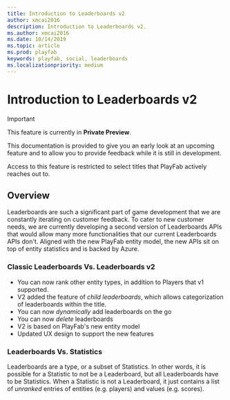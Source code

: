```yaml
---
title: Introduction to Leaderboards v2
author: xmcai2016
description: Introduction to Leaderboards v2.
ms.author: xmcai2016
ms.date: 10/14/2019
ms.topic: article
ms.prod: playfab
keywords: playfab, social, leaderboards
ms.localizationpriority: medium
---
```


# Introduction to Leaderboards v2

> [!IMPORTANT]
> This feature is currently in **Private Preview**.  
>
> This documentation is provided to give you an early look at an upcoming feature and to allow you to provide feedback while it is still in development.  
>
> Access to this feature is restricted to select titles that PlayFab actively reaches out to.



## Overview
Leaderboards are such a significant part of game development that we are constantly iterating on customer feedback. To cater to new customer needs, we are currently developing a second version of Leaderboards APIs that would allow many more functionalities that our current Leaderboards APIs don't. Aligned with the new PlayFab entity model, the new APIs sit on top of entity statistics and is backed by Azure.


### Classic Leaderboards Vs. Leaderboards v2

- You can now rank other entity types, in addition to Players that v1 supported.
- V2 added the feature of *child leaderboards*, which allows categorization of leaderboards within the title. 
- You can now *dynamically* add leaderboards on the go
- You can now *delete* leaderboards 
- V2 is based on PlayFab's new entity model
- Updated UX design to support the new features

### Leaderboards Vs. Statistics

Leaderboards are a type, or a subset of Statistics. In other words, it is possible for a Statistic to not be a Leaderboard, but all Leaderboards have to be Statistics. When a Statistic is not a Leaderboard, it just contains a list of *unranked* entries of entities (e.g. players) and values (e.g. scores).